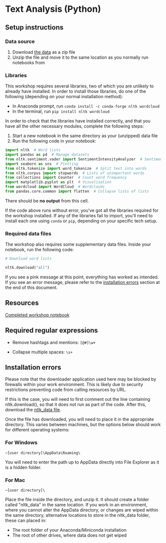 # Text Analysis (Python)

## Setup instructions

### Data source

1. Download [the data](https://github.com/DecodedCo/data-resources/raw/master/datasets/text_analysis_workshop_data.zip) as a zip file
2. Unzip the file and move it to the same location as you normally run notebooks from

### Libraries

This workshop requires several libraries, two of which you are unlikely to already have installed. In order to install those libraries, do one of the following (depending on your normal installation method):

- In Anaconda prompt, run `conda install -c conda-forge nltk wordcloud`
- In the terminal, run `pip install nltk wordcloud`

In order to check that the libraries have installed correctly, and that you have all the other necessary modules, complete the following steps:

1. Start a new notebook in the same directory as your (unzipped) data file
2. Run the following code in your notebook:

```python
import nltk  # Word lists
import pandas as pd  # Manage datasets
from nltk.sentiment.vader import SentimentIntensityAnalyzer  # Sentiment in social media
import seaborn as sns  # Plotting
from nltk.tokenize import word_tokenize  # Split text into words
from nltk.corpus import stopwords  # Lists of unimportant words
from collections import Counter  # Count word frequency
import matplotlib.pyplot as plt  # Visualisation
from wordcloud import WordCloud  # Wordclouds
from pandas.core.common import flatten  # Collapse lists of lists
```

There should be **no output** from this cell.

If the code above runs without error, you've got all the libraries required for the workshop installed. If any of the libraries fail to import, you'll need to install each one using `conda` or `pip`, depending on your specific tech setup.

### Required data files

The workshop also requires some supplementary data files. Inside your notebook, run the following code:

```python
# Download word lists

nltk.download("all")
```

If you see a pink message at this point, everything has worked as intended. If you see an error message, please refer to the [installation errors](#installation-errors) section at the end of this document.

## Resources

[Completed workshop notebook](./text_analysis_workshop_completed_notebook.ipynb)

## Required regular expressions

- Remove hashtags and mentions: `[@#]\w+`

- Collapse multiple spaces: `\s+`

## Installation errors

Please note that the downloader application used here may be blocked by firewalls within your work environment. This is likely due to security restrictions preventing code from calling resources by URL.

If this is the case, you will need to first comment out the line containing nltk.download(), so that it does not run as part of the code. After this, download the [ntlk_data file](https://github.com/DecodedCo/data-resources/raw/master/datasets/text_analysis_workshop_nltk_data.zip).

Once the file has downloaded, you will need to place it in the appropriate directory. This varies between machines, but the options below should work for different operating systems:

### For Windows

`~[user directory]\AppData\Roaming\`

You will need to enter the path up to AppData directly into File Explorer as it is a hidden folder.

### For Mac

`~[user directory]\`

Place the file inside the directory, and unzip it. It should create a folder called "nltk_data" in the same location.
If you work in an environment, where you cannot alter the AppData directory, or changes are wiped within the same directory, alternative locations to store in the nltk_data folder, these can placed in:

- The root folder of your Anaconda/Miniconda installation
- The root of other drives, where data does not get wiped
